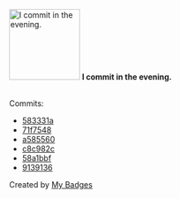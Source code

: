 <img src="https://my-badges.github.io/my-badges/evening-commits.png" alt="I commit in the evening." title="I commit in the evening." width="128">
<strong>I commit in the evening.</strong>
<br><br>

Commits:

- <a href="https://github.com/dwesh163/API-ICT/commit/583331ad3f2916a46ed768151c786e7a66294a83">583331a</a>
- <a href="https://github.com/dwesh163/API-ICT/commit/71f7548bbc15177bf881a4d7c712737231e05254">71f7548</a>
- <a href="https://github.com/dwesh163/API-ICT/commit/a5855601dc7b6ff625495e88b0cc35ebcfe737d2">a585560</a>
- <a href="https://github.com/dwesh163/pictures/commit/c8c982c81873966e7dfc09a423ce1fa5ecac5184">c8c982c</a>
- <a href="https://github.com/dwesh163/API-ICT/commit/58a1bbff77787bc6f9edb92b634c255b51297f39">58a1bbf</a>
- <a href="https://github.com/dwesh163/API-ICT/commit/91391362f40a09943721a2b3a32e3c46b7a10daf">9139136</a>


Created by <a href="https://github.com/my-badges/my-badges">My Badges</a>